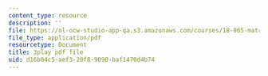 ```yaml
---
content_type: resource
description: ''
file: https://ol-ocw-studio-app-qa.s3.amazonaws.com/courses/18-065-matrix-methods-in-data-analysis-signal-processing-and-machine-learning-spring-2018/d16b04c5aef320f89090baf1470d4b74_d32WV1rKoVk.pdf
file_type: application/pdf
resourcetype: Document
title: 3play pdf file
uid: d16b04c5-aef3-20f8-9090-baf1470d4b74
---
```

